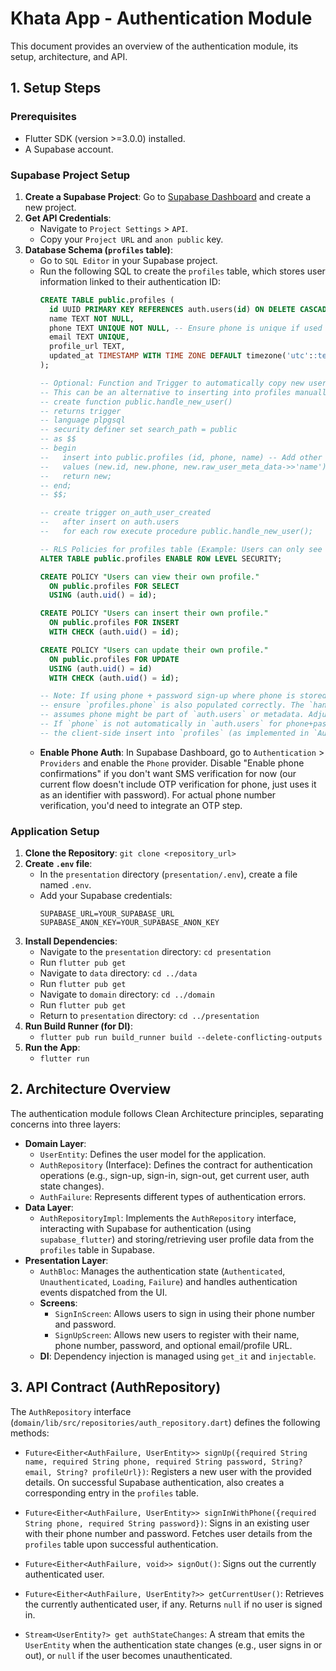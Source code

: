 # Khata App - Authentication Module

This document provides an overview of the authentication module, its setup, architecture, and API.

## 1. Setup Steps

### Prerequisites
*   Flutter SDK (version >=3.0.0) installed.
*   A Supabase account.

### Supabase Project Setup
1.  **Create a Supabase Project**: Go to [Supabase Dashboard](https://supabase.com/dashboard) and create a new project.
2.  **Get API Credentials**:
    *   Navigate to `Project Settings` > `API`.
    *   Copy your `Project URL` and `anon public` key.
3.  **Database Schema (`profiles` table)**:
    *   Go to `SQL Editor` in your Supabase project.
    *   Run the following SQL to create the `profiles` table, which stores user information linked to their authentication ID:
        ```sql
        CREATE TABLE public.profiles (
          id UUID PRIMARY KEY REFERENCES auth.users(id) ON DELETE CASCADE,
          name TEXT NOT NULL,
          phone TEXT UNIQUE NOT NULL, -- Ensure phone is unique if used as a primary login identifier with password
          email TEXT UNIQUE,
          profile_url TEXT,
          updated_at TIMESTAMP WITH TIME ZONE DEFAULT timezone('utc'::text, now()) NOT NULL
        );

        -- Optional: Function and Trigger to automatically copy new users to profiles table
        -- This can be an alternative to inserting into profiles manually from the app after sign-up
        -- create function public.handle_new_user()
        -- returns trigger
        -- language plpgsql
        -- security definer set search_path = public
        -- as $$
        -- begin
        --   insert into public.profiles (id, phone, name) -- Add other default fields as necessary
        --   values (new.id, new.phone, new.raw_user_meta_data->>'name'); -- Assuming name is passed in metadata during signup
        --   return new;
        -- end;
        -- $$;

        -- create trigger on_auth_user_created
        --   after insert on auth.users
        --   for each row execute procedure public.handle_new_user();

        -- RLS Policies for profiles table (Example: Users can only see and manage their own profile)
        ALTER TABLE public.profiles ENABLE ROW LEVEL SECURITY;

        CREATE POLICY "Users can view their own profile."
          ON public.profiles FOR SELECT
          USING (auth.uid() = id);

        CREATE POLICY "Users can insert their own profile."
          ON public.profiles FOR INSERT
          WITH CHECK (auth.uid() = id);

        CREATE POLICY "Users can update their own profile."
          ON public.profiles FOR UPDATE
          USING (auth.uid() = id)
          WITH CHECK (auth.uid() = id);

        -- Note: If using phone + password sign-up where phone is stored in `auth.users.phone`,
        -- ensure `profiles.phone` is also populated correctly. The `handle_new_user` trigger example
        -- assumes phone might be part of `auth.users` or metadata. Adjust accordingly.
        -- If `phone` is not automatically in `auth.users` for phone+password signups (it typically is),
        -- the client-side insert into `profiles` (as implemented in `AuthRepositoryImpl`) is crucial.
        ```
    *   **Enable Phone Auth**: In Supabase Dashboard, go to `Authentication` > `Providers` and enable the `Phone` provider. Disable "Enable phone confirmations" if you don't want SMS verification for now (our current flow doesn't include OTP verification for phone, just uses it as an identifier with password). For actual phone number verification, you'd need to integrate an OTP step.

### Application Setup
1.  **Clone the Repository**: `git clone <repository_url>`
2.  **Create `.env` file**:
    *   In the `presentation` directory (`presentation/.env`), create a file named `.env`.
    *   Add your Supabase credentials:
        ```
        SUPABASE_URL=YOUR_SUPABASE_URL
        SUPABASE_ANON_KEY=YOUR_SUPABASE_ANON_KEY
        ```
3.  **Install Dependencies**:
    *   Navigate to the `presentation` directory: `cd presentation`
    *   Run `flutter pub get`
    *   Navigate to `data` directory: `cd ../data`
    *   Run `flutter pub get`
    *   Navigate to `domain` directory: `cd ../domain`
    *   Run `flutter pub get`
    *   Return to `presentation` directory: `cd ../presentation`
4.  **Run Build Runner (for DI)**:
    *   `flutter pub run build_runner build --delete-conflicting-outputs`
5.  **Run the App**:
    *   `flutter run`

## 2. Architecture Overview

The authentication module follows Clean Architecture principles, separating concerns into three layers:

*   **Domain Layer**:
    *   `UserEntity`: Defines the user model for the application.
    *   `AuthRepository` (Interface): Defines the contract for authentication operations (e.g., sign-up, sign-in, sign-out, get current user, auth state changes).
    *   `AuthFailure`: Represents different types of authentication errors.
*   **Data Layer**:
    *   `AuthRepositoryImpl`: Implements the `AuthRepository` interface, interacting with Supabase for authentication (using `supabase_flutter`) and storing/retrieving user profile data from the `profiles` table in Supabase.
*   **Presentation Layer**:
    *   `AuthBloc`: Manages the authentication state (`Authenticated`, `Unauthenticated`, `Loading`, `Failure`) and handles authentication events dispatched from the UI.
    *   **Screens**:
        *   `SignInScreen`: Allows users to sign in using their phone number and password.
        *   `SignUpScreen`: Allows new users to register with their name, phone number, password, and optional email/profile URL.
    *   **DI**: Dependency injection is managed using `get_it` and `injectable`.

## 3. API Contract (AuthRepository)

The `AuthRepository` interface (`domain/lib/src/repositories/auth_repository.dart`) defines the following methods:

*   `Future<Either<AuthFailure, UserEntity>> signUp({required String name, required String phone, required String password, String? email, String? profileUrl})`:
    Registers a new user with the provided details. On successful Supabase authentication, also creates a corresponding entry in the `profiles` table.

*   `Future<Either<AuthFailure, UserEntity>> signInWithPhone({required String phone, required String password})`:
    Signs in an existing user with their phone number and password. Fetches user details from the `profiles` table upon successful authentication.

*   `Future<Either<AuthFailure, void>> signOut()`:
    Signs out the currently authenticated user.

*   `Future<Either<AuthFailure, UserEntity?>> getCurrentUser()`:
    Retrieves the currently authenticated user, if any. Returns `null` if no user is signed in.

*   `Stream<UserEntity?> get authStateChanges`:
    A stream that emits the `UserEntity` when the authentication state changes (e.g., user signs in or out), or `null` if the user becomes unauthenticated.
```
